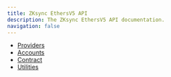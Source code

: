 ```yaml
---
title: ZKsync EthersV5 API
description: The ZKsync EthersV5 API documentation.
navigation: false
---
```


- [Providers](/js/ethers/api/v5/providers)
- [Accounts](/js/ethers/api/v5/accounts)
- [Contract](/js/ethers/api/v5/contract)
- [Utilities](/js/ethers/api/v5/utilities)
